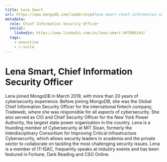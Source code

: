 ```yaml
---
title: Lena Smart
url: https://www.mongodb.com/leadership#lena-smart-chief-information-security-officer
metadata:
  role: Chief Information Security Officer
  social:
    linkedin: https://www.linkedin.com/in/lena-smart-04709b143/
  tags:
    - executive
    - c-suite
---
```


# Lena Smart, Chief Information Security Officer

Lena joined MongoDB in March 2019, with more than 20 years of cybersecurity experience. Before joining MongoDB, she was the Global Chief Information Security Officer for the international fintech company, Tradeweb, where she was responsible for all aspects of cybersecurity. She also served as CIO and Chief Security Officer for the New York Power Authority, the largest state power organization in the country. Lena is a founding member of Cybersecurity at MIT Sloan, formerly the Interdisciplinary Consortium for Improving Critical Infrastructure Cybersecurity, which allows security leaders in academia and the private sector to collaborate on tackling the most challenging security issues. Lena is a member of IT-ISAC, frequently speaks at industry events and has been featured in Fortune, Dark Reading and CSO Online.
